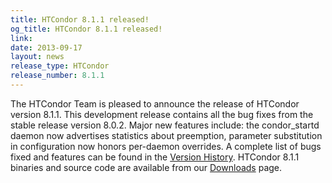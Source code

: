 ```yaml
---
title: HTCondor 8.1.1 released!
og_title: HTCondor 8.1.1 released!
link: 
date: 2013-09-17
layout: news
release_type: HTCondor
release_number: 8.1.1
---
```


The HTCondor Team is pleased to announce the release of HTCondor version 8.1.1. This development release contains all the bug fixes from the stable release version 8.0.2. Major new features include: the condor_startd daemon now advertises statistics about preemption, parameter substitution in configuration now honors per-daemon overrides. A complete list of bugs fixed and features can be found in the  <a href="manual/v8.1.1/10_3Development_Release.html">Version History</a>. HTCondor 8.1.1 binaries and source code are available from our <a href="downloads/">Downloads</a> page. 
